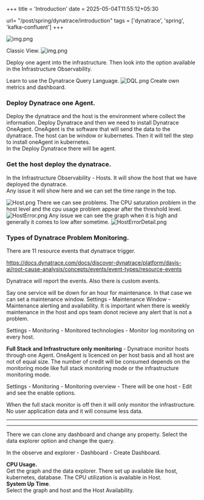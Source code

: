 +++
title = 'Introduction'
date = 2025-05-04T11:55:12+05:30

url= "/post/spring/dynatrace/introduction"
tags = ['dynatrace', 'spring', 'kafka-confluent']
+++


![img.png](/images/Dynatrace/NewUI.png)

Classic View.
![img.png](/images/Dynatrace/OldUI.png)

Deploy one agent into the infrastructure. 
Then look into the option available in the Infrastructure Observability.  



Learn to use the Dynatrace Query Language.
![DQL.png](/images/Dynatrace/DQL.png)
Create own metrics and dashboard.
### Deploy Dynatrace one Agent.
Deploy the dynatrace and the host is the environment where collect the information.
Deploy Dynatrace and then we need to install Dynatrace OneAgent.
OneAgent is the software that will send the data to the dynatrace. The host can be window or kubernetes. Then it will tell the step to install oneAgent in kubernetes.  
In the Deploy Dynatrace there will be agent.

### Get the host deploy the dynatrace.
In the Infrastructure Observability - Hosts. It will show the host that we have deployed the dynatrace.  
Any issue it will show here and we can set the time range in the top.

![Host.png](/images/Dynatrace/Host.png)
There we can see problems. The CPU saturation problem in the host level and the cpu usage problem appear after the threshold level.
![HostError.png](/images/Dynatrace/HostError.png)
Any issue we can see the graph when it is high and generally it comes to low after sometime.
![HostErrorDetail.png](/images/Dynatrace/HostErrorDetail.png)
### Types of Dynatrace Problem Monitoring.

There are 11 resource events that dynatrace trigger.

https://docs.dynatrace.com/docs/discover-dynatrace/platform/davis-ai/root-cause-analysis/concepts/events/event-types/resource-events

Dynatrace will report the events. Also there is custom events.

Say one service will be down for an hour for maintenance. In that case we can set a maintenance window.
Settings - Maintenance Window - Maintenance alerting and availability.
It is important when there is weekly maintenance in the host and ops team donot recieve any alert that is not a problem.

Settings - Monitoring - Monitored technologies - Monitor log monitoring on every host.

**Full Stack and Infrastructure only monitoring** - 
Dynatrace monitor hosts through one Agent. OneAgent is licenced on per host basis and all host are not of equal size. The number of credit will be consumed depends on the monitoring mode like full stack monitoring mode or the infrastructure monitoring mode. 

Settings - Monitoring - Monitoring overview - There will be one host - Edit and see the enable options. 

When the full stack monitor is off then it will only monitor the infrastructure. No user application data and it will consume less data.







------
------

There we can clone any dashboard and change any property. Select the data explorer option and change the query.  

In the observe and explorer - Dashboard - Create Dashboard.

**CPU Usage.**  
Get the graph and the data explorer. There set up available like host, kubernetes, database. The CPU utilization is available in Host.  
**System Up Time**.  
Select the graph and host and the Host Availability.  


